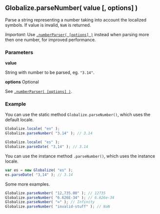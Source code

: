 ## Globalize.parseNumber( value [, options] )

Parse a string representing a number taking into account the localized symbols.
If value is invalid, `NaN` is returned.

*Important*: Use [`.numberParser( [options] )`](./number-parser.md)
instead when parsing more then one number, for improved performance.

### Parameters

**value**

String with number to be parsed, eg. `"3.14"`.

**options** Optional

See [`.numberParser( [options] )`](./number-parser.md).

### Example

You can use the static method `Globalize.parseNumber()`, which uses the default
locale.

```javascript
Globalize.locale( "en" );
Globalize.parseNumber( "3.14" ); // 3.14

Globalize.locale( "es" );
Globalize.parseDate( "3,14" ); // 3.14
```

You can use the instance method `.parseNumber()`, which uses the instance locale.

```javascript
var es = new Globalize( "es" );
es.parseDate( "3,14" ); // 3.14
```

Some more examples.

```javascript
Globalize.parseNumber( "12,735.00" ); // 12735
Globalize.parseNumber( "6.626E-34" ); // 6.626e-34
Globalize.parseNumber( "∞" ); // Infinity
Globalize.parseNumber( "invalid-stuff" ); // NaN
```
